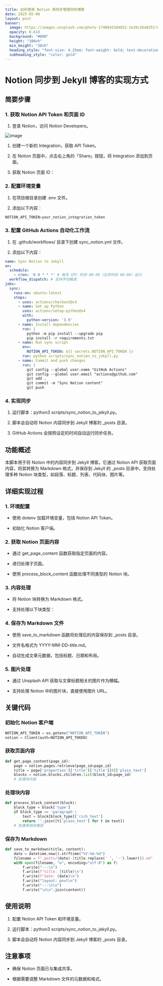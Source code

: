 ```yaml
---
title: 如何使用 Notion 来同步管理你的博客
date: 2025-05-08
layout: post
banner:
  image: https://images.unsplash.com/photo-1740843184832-1e39c36a0351?crop=entropy&cs=tinysrgb&fit=max&fm=jpg&ixid=M3w2OTIwMzJ8MHwxfHJhbmRvbXx8fHx8fHx8fDE3NDY2OTI5MjR8&ixlib=rb-4.1.0&q=80&w=1080
  opacity: 0.618
  background: "#000"
  height: "100vh"
  min_height: "38vh"
  heading_style: "font-size: 4.25em; font-weight: bold; text-decoration: underline"
  subheading_style: "color: gold"
---
```


# Notion 同步到 Jekyll 博客的实现方式

## 简要步骤

### 1. 获取 Notion API Token 和页面 ID

1. 登录 Notion，访问 Notion Developers。

![image](https://prod-files-secure.s3.us-west-2.amazonaws.com/a7a0cc5a-89b9-4cda-8686-1fba0ca52f40/d19c1afe-dea5-4312-9333-786b0ba83054/image.png?X-Amz-Algorithm=AWS4-HMAC-SHA256&X-Amz-Content-Sha256=UNSIGNED-PAYLOAD&X-Amz-Credential=ASIAZI2LB4663MEVGJKY%2F20250508%2Fus-west-2%2Fs3%2Faws4_request&X-Amz-Date=20250508T082844Z&X-Amz-Expires=3600&X-Amz-Security-Token=IQoJb3JpZ2luX2VjEMj%2F%2F%2F%2F%2F%2F%2F%2F%2F%2FwEaCXVzLXdlc3QtMiJHMEUCID9Yt4199WD%2FJIzYnmTvRWpGOphDoxH7UuK3U4RZ9aovAiEA9YnTuJTiB0FpE9%2BiOLGcSwmN6esIkgVYEKegNZi2KbQq%2FwMIcRAAGgw2Mzc0MjMxODM4MDUiDOPAAkvO1%2F77rVOp2ircAyGdgjQcIcsudbuhzU1LeIkDVms07VOhA%2FfU5yx99SqoqTWunb8mkoPKQSKqQKQX6JSgIvkmNfu0PZFru83DbTo%2BckW%2Bt5X8I3tfiERhMgbBMANFR2QwerrFtx%2Fgd5sV5RK8WZ51PPg9KVFw53dKk%2FokHfO4W6uNaEj6G%2BdEuNUoYPEVsLt2AeyVCSz1qN0pnYh6u5Zu2tV92fBR4KZtGCC2VgOFygOS031ZxQM2%2B9ucDhJ6sk2hLH9hqXY7mu0BAF6X5BkPbuliQtKDp3a2ZGGvOYh5K%2FOEJH88ja9AOHwkeQSggYxcpXStNmgn%2FH7dh%2BoNm1x99ygEb9tOG8QpIsTELiBgGK3zIXFUUx8VCuD%2FwKnsgKYx3xANZUWB5GpJdc3GTRp91N3swHqVbRfQn36ftEMtpB9eBF8IpGBYD3Hpsu0V4W86F6Rm8SMxEl6aLAKKyunw8wGZtpIFvROu67tqDXPFyDVRhQkEmK2%2Bg4W663cOe0cpqXdW8tQvHJRifUEBJtdNb2DQEX%2BzGD0zAC%2B0o3c47Q%2FLT5yqMGOyCdDmRjjKXMfREQqm%2FyNMO8HXm7htrNBzJ9MK3RGfEDXR5wWOdrUiloN4NXmt2hLuuSePEXZ7xNMoJe8oDZlDMJfF8cAGOqUBVta25O9k4tQNZwlPrMrecCm7ik3vaII3lbWOcEAIGtelATr2WKzRLgXVQnPyNhVkvJ%2FgsCvMESrVdTCQ6kU9%2F6TMHvkbTwtexU%2FI5SIz5IibwQDq%2BvUCsap%2BsVlyX43nM9Sl65nWbj%2F9vy8GLb%2F3Pwf%2B1mdjBAQ%2FjuoxEsIBAuhq2FkWEP3eSM8oZMrhSpwWwjwr4yHq4VcLGGoFtbQq6jwZcdQU&X-Amz-Signature=c5f20241ee19faf7dab63abf570b51389c69b2a16a6a2467c15fd37642bd3160&X-Amz-SignedHeaders=host&x-id=GetObject)

1. 创建一个新的 Integration，获取 API Token。

1. 在 Notion 页面中，点击右上角的「Share」按钮，将 Integration 添加到页面。

1. 获取 Notion 页面 ID：


### 2. 配置环境变量

1. 在项目根目录创建 .env 文件。

1. 添加以下内容：

```javascript
NOTION_API_TOKEN=your_notion_integration_token
```

### 3. 配置 GitHub Actions 自动化工作流

1. 在 .github/workflows/ 目录下创建 sync_notion.yml 文件。

1. 添加以下内容：

```yaml
name: Sync Notion to Jekyll
on:
  schedule:
    - cron: '0 0 * * *' # 每天 UTC 时间 00:00（北京时间 08:00）运行
  workflow_dispatch: # 支持手动触发
jobs:
  sync:
    runs-on: ubuntu-latest
    steps:
      - uses: actions/checkout@v3
      - name: Set up Python
        uses: actions/setup-python@v4
        with:
          python-version: '3.9'
      - name: Install dependencies
        run: |
          python -m pip install --upgrade pip
          pip install -r requirements.txt
      - name: Run sync script
        env:
          NOTION_API_TOKEN: ${{ secrets.NOTION_API_TOKEN }}
        run: python scripts/sync_notion_to_jekyll.py
      - name: Commit and push changes
        run: |
          git config --global user.name "GitHub Actions"
          git config --global user.email "actions@github.com"
          git add .
          git commit -m "Sync Notion content"
          git push
```

### 4. 实现同步

1. 运行脚本：python3 scripts/sync_notion_to_jekyll.py。

1. 脚本会自动将 Notion 内容同步到 Jekyll 博客的 _posts 目录。

1. GitHub Actions 会按照设定的时间自动运行同步任务。

## 功能概述

本脚本用于将 Notion 中的内容同步到 Jekyll 博客。它通过 Notion API 获取页面内容，将其转换为 Markdown 格式，并保存到 Jekyll 的 _posts 目录中。支持处理多种 Notion 块类型，如段落、标题、列表、代码块、图片等。

## 详细实现过程

### 1. 环境配置

- 使用 dotenv 加载环境变量，包括 Notion API Token。

- 初始化 Notion 客户端。

### 2. 获取 Notion 页面内容

- 通过 get_page_content 函数获取指定页面的内容。

- 递归处理子页面。

- 使用 process_block_content 函数处理不同类型的 Notion 块。

### 3. 内容处理

- 将 Notion 块转换为 Markdown 格式。

- 支持处理以下块类型：


### 4. 保存为 Markdown 文件

- 使用 save_to_markdown 函数将处理后的内容保存到 _posts 目录。

- 文件名格式为 YYYY-MM-DD-title.md。

- 自动生成文章元数据，包括标题、日期和布局。

### 5. 图片处理

- 通过 Unsplash API 获取与文章标题相关的图片作为横幅。

- 支持处理 Notion 中的图片块，直接使用图片 URL。

## 关键代码

### 初始化 Notion 客户端

```python
NOTION_API_TOKEN = os.getenv("NOTION_API_TOKEN")
notion = Client(auth=NOTION_API_TOKEN)
```

### 获取页面内容

```python
def get_page_content(page_id):
    page = notion.pages.retrieve(page_id=page_id)
    title = page['properties']['title']['title'][0]['plain_text']
    blocks = notion.blocks.children.list(block_id=page_id)
    # 处理块内容
```

### 处理块内容

```python
def process_block_content(block):
    block_type = block['type']
    if block_type == 'paragraph':
        text = block[block_type]['rich_text']
        return ''.join([t['plain_text'] for t in text])
    # 处理其他块类型
```

### 保存为 Markdown

```python
def save_to_markdown(title, content):
    date = datetime.now().strftime("%Y-%m-%d")
    filename = f"_posts/{date}-{title.replace(' ', '-').lower()}.md"
    with open(filename, "w", encoding="utf-8") as f:
        f.write("---\n")
        f.write(f"title: {title}\n")
        f.write(f"date: {date}\n")
        f.write("layout: post\n")
        f.write("---\n\n")
        f.write("\n\n".join(content))
```

## 使用说明

1. 配置 Notion API Token 和环境变量。

1. 运行脚本：python3 scripts/sync_notion_to_jekyll.py。

1. 脚本会自动将 Notion 内容同步到 Jekyll 博客的 _posts 目录。

## 注意事项

- 确保 Notion 页面已与集成共享。

- 根据需要调整 Markdown 文件的元数据和格式。